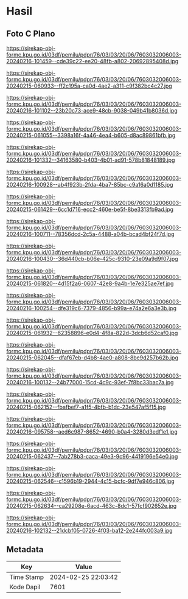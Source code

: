 # Hasil

## Foto C Plano

https://sirekap-obj-formc.kpu.go.id/03df/pemilu/pdpr/76/03/03/20/06/7603032006003-20240216-101459--cde39c22-ee20-48fb-a802-20692895408d.jpg

https://sirekap-obj-formc.kpu.go.id/03df/pemilu/pdpr/76/03/03/20/06/7603032006003-20240215-060933--ff2c195a-ca0d-4ae2-a311-c9f382bc4c27.jpg

https://sirekap-obj-formc.kpu.go.id/03df/pemilu/pdpr/76/03/03/20/06/7603032006003-20240216-101102--23b20c73-ace9-48cb-9038-049b41b8036d.jpg

https://sirekap-obj-formc.kpu.go.id/03df/pemilu/pdpr/76/03/03/20/06/7603032006003-20240215-061055--3398a16f-4a46-4ea4-b605-d8ac89861bfb.jpg

https://sirekap-obj-formc.kpu.go.id/03df/pemilu/pdpr/76/03/03/20/06/7603032006003-20240216-101332--34163580-b403-4b01-ad91-578b81848189.jpg

https://sirekap-obj-formc.kpu.go.id/03df/pemilu/pdpr/76/03/03/20/06/7603032006003-20240216-100928--ab4f923b-2fda-4ba7-85bc-c9a16a0d1185.jpg

https://sirekap-obj-formc.kpu.go.id/03df/pemilu/pdpr/76/03/03/20/06/7603032006003-20240215-061429--6cc1d716-ecc2-460e-be5f-8be3313fb9ad.jpg

https://sirekap-obj-formc.kpu.go.id/03df/pemilu/pdpr/76/03/03/20/06/7603032006003-20240216-100711--78356dcd-2c5a-4488-a04b-bcad4bf24f7d.jpg

https://sirekap-obj-formc.kpu.go.id/03df/pemilu/pdpr/76/03/03/20/06/7603032006003-20240216-100430--36d440cb-b06e-425c-9310-23e09a9d9f07.jpg

https://sirekap-obj-formc.kpu.go.id/03df/pemilu/pdpr/76/03/03/20/06/7603032006003-20240215-061820--4d15f2a6-0607-42e8-9a4b-1e7e325ae7ef.jpg

https://sirekap-obj-formc.kpu.go.id/03df/pemilu/pdpr/76/03/03/20/06/7603032006003-20240216-100254--dfe319c6-7379-4856-b99a-e74a2e6a3e3b.jpg

https://sirekap-obj-formc.kpu.go.id/03df/pemilu/pdpr/76/03/03/20/06/7603032006003-20240215-061932--62358896-e0d4-4f8a-822d-3dcb6d52caf0.jpg

https://sirekap-obj-formc.kpu.go.id/03df/pemilu/pdpr/76/03/03/20/06/7603032006003-20240215-062045--dfaf67eb-d4b8-4ae0-a808-8be9d257b62b.jpg

https://sirekap-obj-formc.kpu.go.id/03df/pemilu/pdpr/76/03/03/20/06/7603032006003-20240216-100132--24b77000-15cd-4c9c-93ef-7f8bc33bac7a.jpg

https://sirekap-obj-formc.kpu.go.id/03df/pemilu/pdpr/76/03/03/20/06/7603032006003-20240215-062152--fbafbef7-a1f5-4bfb-b1dc-23e547af5f15.jpg

https://sirekap-obj-formc.kpu.go.id/03df/pemilu/pdpr/76/03/03/20/06/7603032006003-20240216-095758--aed6c987-8652-4690-b0a4-3280d3edf1e1.jpg

https://sirekap-obj-formc.kpu.go.id/03df/pemilu/pdpr/76/03/03/20/06/7603032006003-20240215-062437--7ab278b3-caca-49e3-9c96-4419196e54e0.jpg

https://sirekap-obj-formc.kpu.go.id/03df/pemilu/pdpr/76/03/03/20/06/7603032006003-20240215-062546--c1596b19-2944-4c15-bcfc-9df7e946c806.jpg

https://sirekap-obj-formc.kpu.go.id/03df/pemilu/pdpr/76/03/03/20/06/7603032006003-20240215-062634--ca29208e-6acd-463c-8dc1-57fcf902652e.jpg

https://sirekap-obj-formc.kpu.go.id/03df/pemilu/pdpr/76/03/03/20/06/7603032006003-20240216-102132--21dcbf05-0726-4f03-ba12-2e244fc003a9.jpg


## Metadata

| Key        | Value               |
| ---------- | ------------------- |
| Time Stamp | 2024-02-25 22:03:42 |
| Kode Dapil | 7601                |



